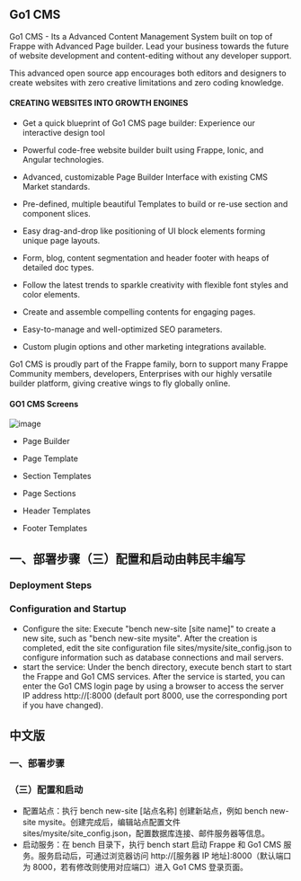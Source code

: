 ## Go1 CMS

Go1 CMS - Its a Advanced Content Management System built on top of Frappe with Advanced Page builder. Lead your business towards the future of website development and content-editing without any developer support.

This advanced open source app encourages both editors and designers to create websites with zero creative limitations and zero coding knowledge.

#### CREATING WEBSITES INTO GROWTH ENGINES
* Get a quick blueprint of Go1 CMS page builder: Experience our interactive design tool

* Powerful code-free website builder built using Frappe, Ionic, and Angular technologies.

* Advanced, customizable Page Builder Interface with existing CMS Market standards.

* Pre-defined, multiple beautiful Templates to build or re-use section and component slices.

* Easy drag-and-drop like positioning of UI block elements forming unique page layouts.

* Form, blog, content segmentation and header footer with heaps of detailed doc types.

* Follow the latest trends to sparkle creativity with flexible font styles and color elements.

* Create and assemble compelling contents for engaging pages.

* Easy-to-manage and well-optimized SEO parameters.

* Custom plugin options and other marketing integrations available.

Go1 CMS is proudly part of the Frappe family, born to support many Frappe Community members, developers, Enterprises with our highly versatile builder platform, giving creative wings to fly globally online.

#### GO1 CMS Screens
![image](https://user-images.githubusercontent.com/54178464/191701378-7285350b-dece-4634-ac42-d0cb772eed1b.png)

* Page Builder

* Page Template

* Section Templates

* Page Sections

* Header Templates

* Footer Templates

## 一、部署步骤​ （三）配置和启动​由韩民丰编写
### Deployment Steps
### Configuration and Startup
* Configure the site: Execute "bench new-site [site name]" to create a new site, such as "bench new-site mysite". After the creation is completed, edit the site configuration file sites/mysite/site_config.json to configure information such as database connections and mail servers. ​
* start the service: Under the bench directory, execute bench start to start the Frappe and Go1 CMS services. After the service is started, you can enter the Go1 CMS login page by using a browser to access the server IP address http://[:8000 (default port 8000, use the corresponding port if you have changed). ​

## 中文版
### 一、部署步骤​
### （三）配置和启动​
* 配置站点：执行 bench new-site [站点名称] 创建新站点，例如 bench new-site mysite。创建完成后，编辑站点配置文件 sites/mysite/site_config.json，配置数据库连接、邮件服务器等信息。​
* 启动服务：在 bench 目录下，执行 bench start 启动 Frappe 和 Go1 CMS 服务。服务启动后，可通过浏览器访问 http://[服务器 IP 地址]:8000（默认端口为 8000，若有修改则使用对应端口）进入 Go1 CMS 登录页面。​
